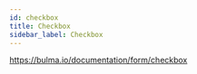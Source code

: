 ```yaml
---
id: checkbox
title: Checkbox
sidebar_label: Checkbox
---
```


https://bulma.io/documentation/form/checkbox